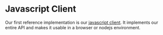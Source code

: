 # Javascript Client

Our first reference implementation is our [javascript client](https://github.com/defitrack/js-api). It implements our entire API and makes it usable in a browser or nodejs environment.&#x20;

